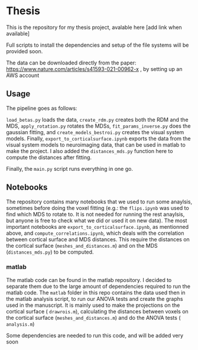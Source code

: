 # Thesis


This is the repository for my thesis project, avalable here [add link when available] 


Full scripts to install the dependencies and setup of the file systems will be provided soon. 

The data can be downloaded directly from the paper: https://www.nature.com/articles/s41593-021-00962-x , by setting up an AWS account

## Usage

The pipeline goes as follows: 

`load_betas.py` loads the data, `create_rdm.py` creates both the RDM and the MDS, `apply_rotation.py` rotates the MDSs, `fit_params_inverse.py` does the gaussian fitting, and `create_models_bestroi.py` creates the visual system models. 
Finally, `export_to_corticalsurface.ipynb` exports the data from the visual system models to neuroimaging data, that can be used in matlab to make the project. I also added the `distances_mds.py` function here to compute the distances after fitting. 

Finally, the `main.py` script runs everything in one go. 

## Notebooks 

The repository contains many notebooks that we used to run some anaylsis, sometimes before doing the voxel fitting (e.g.: the `flips.ipynb` was used to find which MDS to rotate to. It is not needed for running the rest anaylsis, but 
anyone is free to check what we did or used it on new data). The most important notebooks are `export_to_corticalsurface.ipynb`, as mentionned above, and `compute_correlations.ipynb`, which deals with the correlation between cortical surface
and MDS distances. This require the distances on the cortical surface (`meshes_and_distances.m`) and on the MDS (`distances_mds.py`) to be computed. 

### matlab

The matlab code can be found in the matlab repository. I decided to separate them due to the large amount of dependencies required to run the matlab code. The `matlab` folder in this repo contains the data used then in the
matlab analysis script, to run our ANOVA tests and create the graphs used in the manuscript. It is mainly used to make the projections on the cortical surface ( `drawrois.m`), calculating the distances between voxels on the cortical surface (`meshes_and_distances.m`) and do the ANOVA tests (` analysis.m`)

Some dependencies are needed to run this code, and will be added very soon 

